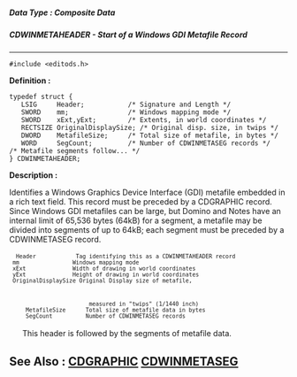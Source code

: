 ##### Data Type : Composite Data
##### CDWINMETAHEADER - Start of a Windows GDI Metafile Record
---
```
#include <editods.h>
```

**Definition :**
```
typedef struct {
   LSIG     Header;           /* Signature and Length */
   SWORD    mm;               /* Windows mapping mode */
   SWORD    xExt,yExt;        /* Extents, in world coordinates */
   RECTSIZE OriginalDisplaySize; /* Original disp. size, in twips */
   DWORD    MetafileSize;     /* Total size of metafile, in bytes */
   WORD     SegCount;         /* Number of CDWINMETASEG records */
/* Metafile segments follow... */
} CDWINMETAHEADER;
```

**Description :**

Identifies a Windows Graphics Device Interface (GDI) metafile embedded in a rich text field.  This record must be preceded by a CDGRAPHIC record.  Since Windows GDI metafiles can be large, but Domino and Notes have an internal limit of 65,536 bytes (64kB) for a segment, a metafile may be divided into segments of up to 64kB;  each segment must be preceded by a CDWINMETASEG record.<br>
<br>
<tt><font size="2">&nbsp; Header &nbsp; &nbsp; &nbsp; &nbsp; &nbsp; &nbsp;Tag identifying this as a CDWINMETAHEADER record<br>
 &nbsp;mm &nbsp; &nbsp; &nbsp; &nbsp; &nbsp; &nbsp; &nbsp; &nbsp;Windows mapping mode<br>
 &nbsp;xExt &nbsp; &nbsp; &nbsp; &nbsp; &nbsp; &nbsp; &nbsp;Width of drawing in world coordinates<br>
 &nbsp;yExt &nbsp; &nbsp; &nbsp; &nbsp; &nbsp; &nbsp; &nbsp;Height of drawing in world coordinates<br>
 &nbsp;OriginalDisplaySize Original Display size of metafile,</font></tt>
<ul><br>
<tt><font size="2">&nbsp; &nbsp; &nbsp; &nbsp; &nbsp; &nbsp; &nbsp; &nbsp; &nbsp; &nbsp; measured in &quot;twips&quot; (1/1440 inch)<br>
 &nbsp;MetafileSize &nbsp; &nbsp; &nbsp;Total size of metafile data in bytes<br>
 &nbsp;SegCount &nbsp; &nbsp; &nbsp; &nbsp; &nbsp;Number of CDWINMETASEG records<br>
</font></tt><br>
This header is followed by the segments of metafile data.</ul>



**See Also :**
[CDGRAPHIC](/domino-c-api-docs/reference/Data/CDGRAPHIC)
[CDWINMETASEG](/domino-c-api-docs/reference/Data/CDWINMETASEG)
---
